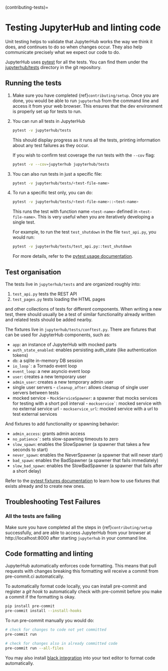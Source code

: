 (contributing-tests)=

# Testing JupyterHub and linting code

Unit testing helps to validate that JupyterHub works the way we think it does,
and continues to do so when changes occur. They also help communicate
precisely what we expect our code to do.

JupyterHub uses [pytest](https://pytest.org) for all the tests. You
can find them under the [jupyterhub/tests](https://github.com/jupyterhub/jupyterhub/tree/main/jupyterhub/tests) directory in the git repository.

## Running the tests

1. Make sure you have completed {ref}`contributing/setup`.
   Once you are done, you would be able to run `jupyterhub` from the command line and access it from your web browser.
   This ensures that the dev environment is properly set up for tests to run.

2. You can run all tests in JupyterHub

   ```bash
   pytest -v jupyterhub/tests
   ```

   This should display progress as it runs all the tests, printing
   information about any test failures as they occur.

   If you wish to confirm test coverage the run tests with the `--cov` flag:

   ```bash
   pytest -v --cov=jupyterhub jupyterhub/tests
   ```

3. You can also run tests in just a specific file:

   ```bash
   pytest -v jupyterhub/tests/<test-file-name>
   ```

4. To run a specific test only, you can do:

   ```bash
   pytest -v jupyterhub/tests/<test-file-name>::<test-name>
   ```

   This runs the test with function name `<test-name>` defined in
   `<test-file-name>`. This is very useful when you are iteratively
   developing a single test.

   For example, to run the test `test_shutdown` in the file `test_api.py`,
   you would run:

   ```bash
   pytest -v jupyterhub/tests/test_api.py::test_shutdown
   ```

   For more details, refer to the [pytest usage documentation](https://pytest.readthedocs.io/en/latest/usage.html).

## Test organisation

The tests live in `jupyterhub/tests` and are organized roughly into:

1. `test_api.py` tests the REST API
2. `test_pages.py` tests loading the HTML pages

and other collections of tests for different components.
When writing a new test, there should usually be a test of
similar functionality already written and related tests should
be added nearby.

The fixtures live in `jupyterhub/tests/conftest.py`. There are
fixtures that can be used for JupyterHub components, such as:

- `app`: an instance of JupyterHub with mocked parts
- `auth_state_enabled`: enables persisting auth_state (like authentication tokens)
- `db`: a sqlite in-memory DB session
- `` io_loop` ``: a Tornado event loop
- `event_loop`: a new asyncio event loop
- `user`: creates a new temporary user
- `admin_user`: creates a new temporary admin user
- single user servers
  \- `cleanup_after`: allows cleanup of single user servers between tests
- mocked service
  \- `MockServiceSpawner`: a spawner that mocks services for testing with a short poll interval
  \- `` mockservice` ``: mocked service with no external service url
  \- `mockservice_url`: mocked service with a url to test external services

And fixtures to add functionality or spawning behavior:

- `admin_access`: grants admin access
- `` no_patience` ``: sets slow-spawning timeouts to zero
- `slow_spawn`: enables the SlowSpawner (a spawner that takes a few seconds to start)
- `never_spawn`: enables the NeverSpawner (a spawner that will never start)
- `bad_spawn`: enables the BadSpawner (a spawner that fails immediately)
- `slow_bad_spawn`: enables the SlowBadSpawner (a spawner that fails after a short delay)

Refer to the [pytest fixtures documentation](https://pytest.readthedocs.io/en/latest/fixture.html) to learn how to use fixtures that exists already and to create new ones.

## Troubleshooting Test Failures

### All the tests are failing

Make sure you have completed all the steps in {ref}`contributing/setup` successfully, and are able to access JupyterHub from your browser at http://localhost:8000 after starting `jupyterhub` in your command line.

## Code formatting and linting

JupyterHub automatically enforces code formatting. This means that pull requests
with changes breaking this formatting will receive a commit from pre-commit.ci
automatically.

To automatically format code locally, you can install pre-commit and register a
_git hook_ to automatically check with pre-commit before you make a commit if
the formatting is okay.

```bash
pip install pre-commit
pre-commit install --install-hooks
```

To run pre-commit manually you would do:

```bash
# check for changes to code not yet committed
pre-commit run

# check for changes also in already committed code
pre-commit run --all-files
```

You may also install [black integration](https://github.com/psf/black#editor-integration)
into your text editor to format code automatically.
